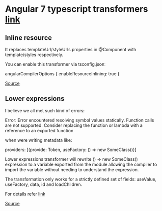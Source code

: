 # Angular 7 typescript transformers [link](https://medium.com/angular-in-depth/do-you-know-how-angular-transforms-your-code-7943b9d32829)

## Inline resource

It replaces templateUrl/styleUrls properties in @Component with template/styles respectively.

You can enable this transformer via tsconfig.json:

angularCompilerOptions {
enableResourceInlining: true
}

[Source](https://github.com/angular/angular/blob/73dcd72afbd782161c1674f1e647a1b357a78a67/packages/compiler-cli/src/transformers/inline_resources.ts)

## Lower expressions

I believe we all met such kind of errors:

Error: Error encountered resolving symbol values statically. Function calls are not supported. Consider replacing the function or lambda with a reference to an exported function.

when were writing metadata like:

providers: [{provide: Token, useFactory: () => new SomeClass()}]

Lower expressions transformer will rewrite () => new SomeClass() expression to a variable exported from the module allowing the compiler to import the variable without needing to understand the expression.

The transformation only works for a strictly defined set of fields: useValue, useFactory, data, id and loadChildren.

For details refer [link](https://angular.io/guide/aot-compiler#metadata-rewriting)

[Source](https://github.com/angular/angular/blob/73dcd72afbd782161c1674f1e647a1b357a78a67/packages/compiler-cli/src/transformers/lower_expressions.ts)
